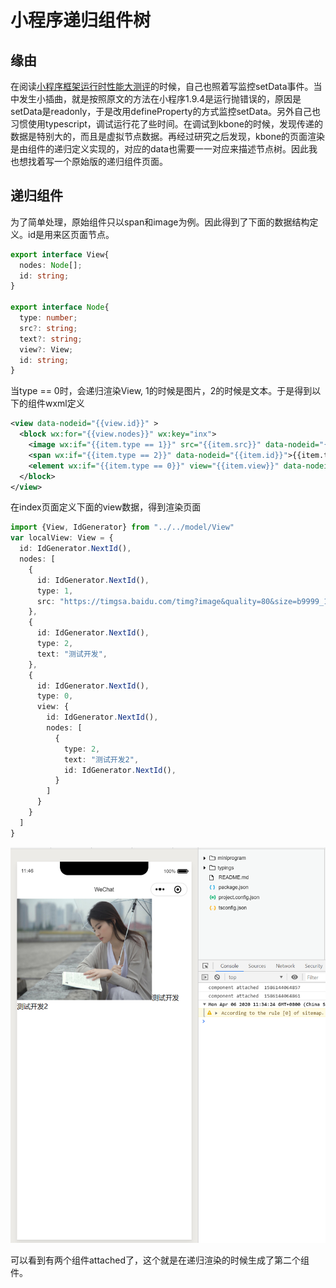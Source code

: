 # 小程序递归组件树
## 缘由
在阅读[小程序框架运行时性能大测评](https://segmentfault.com/a/1190000022249399)的时候，自己也照着写监控setData事件。当中发生小插曲，就是按照原文的方法在小程序1.9.4是运行抛错误的，原因是setData是readonly，于是改用defineProperty的方式监控setData。另外自己也习惯使用typescript，调试运行花了些时间。在调试到kbone的时候，发现传递的数据是特别大的，而且是虚拟节点数据。再经过研究之后发现，kbone的页面渲染是由组件的递归定义实现的，对应的data也需要一一对应来描述节点树。因此我也想找着写一个原始版的递归组件页面。

## 递归组件
为了简单处理，原始组件只以span和image为例。因此得到了下面的数据结构定义。id是用来区页面节点。
```typescript
export interface View{
  nodes: Node[];
  id: string;
}

export interface Node{
  type: number;
  src?: string;
  text?: string;
  view?: View;
  id: string;
}
```
当type == 0时，会递归渲染View, 1的时候是图片，2的时候是文本。于是得到以下的组件wxml定义
```xml
<view data-nodeid="{{view.id}}" >
  <block wx:for="{{view.nodes}}" wx:key="inx">
    <image wx:if="{{item.type == 1}}" src="{{item.src}}" data-nodeid="{{item.id}}"></image>
    <span wx:if="{{item.type == 2}}" data-nodeid="{{item.id}}">{{item.text}}</span>
    <element wx:if="{{item.type == 0}}" view="{{item.view}}" data-nodeid="{{item.id}}"></element>
  </block>
</view>
```
在index页面定义下面的view数据，得到渲染页面
```typescript
import {View, IdGenerator} from "../../model/View"
var localView: View = {
  id: IdGenerator.NextId(),
  nodes: [
    {
      id: IdGenerator.NextId(),
      type: 1,
      src: "https://timgsa.baidu.com/timg?image&quality=80&size=b9999_10000&sec=1586097655064&di=86c41db8397d671d51d296df0cbe3713&imgtype=0&src=http%3A%2F%2Fb-ssl.duitang.com%2Fuploads%2Fitem%2F201812%2F29%2F20181229232103_KQwZC.jpeg"
    },
    {
      id: IdGenerator.NextId(),
      type: 2,
      text: "测试开发",
    },
    {
      id: IdGenerator.NextId(),
      type: 0,
      view: {
        id: IdGenerator.NextId(),
        nodes: [
          {
            type: 2,
            text: "测试开发2",
            id: IdGenerator.NextId(),
          }
        ]
      }
    }
  ]
}
```

![页面渲染图](/images/%E9%80%92%E5%BD%92%E7%BB%84%E4%BB%B6%E6%A0%91/render.png)

可以看到有两个组件attached了，这个就是在递归渲染的时候生成了第二个组件。
